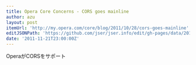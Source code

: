 ```yaml
---
title: Opera Core Concerns - CORS goes mainline
author: azu
layout: post
itemUrl: 'http://my.opera.com/core/blog/2011/10/28/cors-goes-mainline'
editJSONPath: 'https://github.com/jser/jser.info/edit/gh-pages/data/2011/11/index.json'
date: '2011-11-21T23:00:00Z'
---
```

OperaがCORSをサポート
